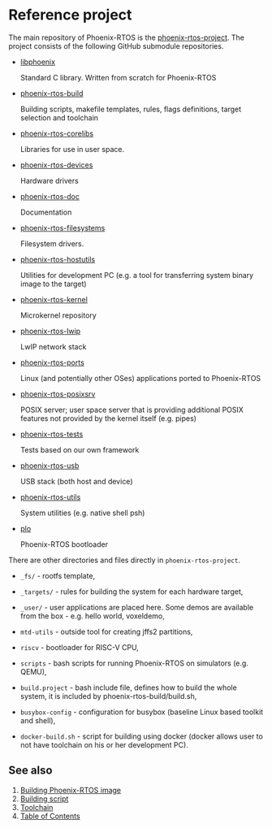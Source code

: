 # Reference project

The main repository of Phoenix-RTOS is the
[phoenix-rtos-project](https://github.com/phoenix-rtos/phoenix-rtos-project.git).
The project consists of the following GitHub submodule repositories.

- [libphoenix](https://github.com/phoenix-rtos/libphoenix.git)

    Standard C library. Written from scratch for Phoenix-RTOS

- [phoenix-rtos-build](https://github.com/phoenix-rtos/phoenix-rtos-build.git)

    Building scripts, makefile templates, rules, flags definitions, target selection and
    toolchain
- [phoenix-rtos-corelibs](https://github.com/phoenix-rtos/phoenix-rtos-corelibs.git)

    Libraries for use in user space.

- [phoenix-rtos-devices](https://github.com/phoenix-rtos/phoenix-rtos-devices.git)

    Hardware drivers

- [phoenix-rtos-doc](https://github.com/phoenix-rtos/phoenix-rtos-doc.git)

    Documentation

- [phoenix-rtos-filesystems](https://github.com/phoenix-rtos/phoenix-rtos-filesystems.git)

    Filesystem drivers.

- [phoenix-rtos-hostutils](https://github.com/phoenix-rtos/phoenix-rtos-hostutils.git)

    Utilities for development PC (e.g. a tool for transferring system binary image to the
    target)
- [phoenix-rtos-kernel](https://github.com/phoenix-rtos/phoenix-rtos-kernel.git)

    Microkernel repository

- [phoenix-rtos-lwip](https://github.com/phoenix-rtos/phoenix-rtos-lwip.git)

    LwIP network stack

- [phoenix-rtos-ports](https://github.com/phoenix-rtos/phoenix-rtos-ports.git)

    Linux (and potentially other OSes) applications ported to Phoenix-RTOS

- [phoenix-rtos-posixsrv](https://github.com/phoenix-rtos/phoenix-rtos-posixsrv.git)

    POSIX server; user space server that is providing additional POSIX features not
    provided by the kernel itself (e.g.
    pipes)
- [phoenix-rtos-tests](https://github.com/phoenix-rtos/phoenix-rtos-tests.git)

    Tests based on our own framework

- [phoenix-rtos-usb](https://github.com/phoenix-rtos/phoenix-rtos-usb.git)

    USB stack (both host and device)

- [phoenix-rtos-utils](https://github.com/phoenix-rtos/phoenix-rtos-utils.git)

    System utilities (e.g. native shell psh)

- [plo](https://github.com/phoenix-rtos/plo.git)

    Phoenix-RTOS bootloader

There are other directories and files directly in `phoenix-rtos-project`.

- `_fs/` - rootfs template,

- `_targets/` - rules for building the system for each hardware target,

- `_user/` - user applications are placed here. Some demos are available from the box - e.g. hello world, voxeldemo,

- `mtd-utils` - outside tool for creating jffs2 partitions,

- `riscv` - bootloader for RISC-V CPU,

- `scripts` - bash scripts for running Phoenix-RTOS on simulators (e.g. QEMU),

- `build.project` - bash include file, defines how to build the whole system, it is included by
phoenix-rtos-build/build.sh,

- `busybox-config` - configuration for busybox (baseline Linux based toolkit and shell),

- `docker-build.sh` - script for building using docker (docker allows user to not have toolchain on his or
her development PC).

## See also

1. [Building Phoenix-RTOS image](index.md)
2. [Building script](script.md)
3. [Toolchain](toolchain.md)
4. [Table of Contents](../index.md)
